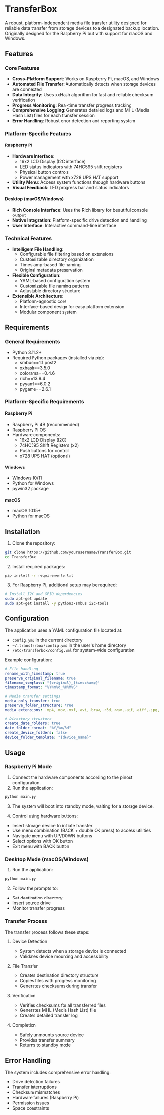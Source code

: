 # TransferBox

A robust, platform-independent media file transfer utility designed for reliable data transfer from storage devices to a designated backup location. Originally designed for the Raspberry Pi but with support for macOS and Windows.

## Features

### Core Features
- **Cross-Platform Support**: Works on Raspberry Pi, macOS, and Windows
- **Automated File Transfer**: Automatically detects when storage devices are connected
- **Data Integrity**: Uses xxHash algorithm for fast and reliable checksum verification
- **Progress Monitoring**: Real-time transfer progress tracking
- **Comprehensive Logging**: Generates detailed logs and MHL (Media Hash List) files for each transfer session
- **Error Handling**: Robust error detection and reporting system

### Platform-Specific Features

#### Raspberry Pi
- **Hardware Interface**: 
  - 16x2 LCD Display (I2C interface)
  - LED status indicators with 74HC595 shift registers
  - Physical button controls
  - Power management with x728 UPS HAT support
- **Utility Menu**: Access system functions through hardware buttons
- **Visual Feedback**: LED progress bar and status indicators

#### Desktop (macOS/Windows)
- **Rich Console Interface**: Uses the Rich library for beautiful console output
- **Native Integration**: Platform-specific drive detection and handling
- **User Interface**: Interactive command-line interface

### Technical Features
- **Intelligent File Handling**:
  - Configurable file filtering based on extensions
  - Customizable directory organization
  - Timestamp-based file naming
  - Original metadata preservation
- **Flexible Configuration**:
  - YAML-based configuration system
  - Customizable file naming patterns
  - Adjustable directory structure
- **Extensible Architecture**:
  - Platform-agnostic core
  - Interface-based design for easy platform extension
  - Modular component system

## Requirements

### General Requirements
- Python 3.11.2+
- Required Python packages (installed via pip):
  - smbus==1.1.post2
  - xxhash==3.5.0
  - colorama==0.4.6
  - rich==13.9.4
  - pyyaml==6.0.2
  - pygame==2.6.1

### Platform-Specific Requirements

#### Raspberry Pi
- Raspberry Pi 4B (recommended)
- Raspberry Pi OS
- Hardware components:
  - 16x2 LCD Display (I2C)
  - 74HC595 Shift Registers (x2)
  - Push buttons for control
  - x728 UPS HAT (optional)

#### Windows
- Windows 10/11
- Python for Windows
- pywin32 package

#### macOS
- macOS 10.15+
- Python for macOS

## Installation

1. Clone the repository:
```bash
git clone https://github.com/yourusername/TransferBox.git
cd TransferBox
```

2. Install required packages:
```bash
pip install -r requirements.txt
```

3. For Raspberry Pi, additional setup may be required:
```bash
# Install I2C and GPIO dependencies
sudo apt-get update
sudo apt-get install -y python3-smbus i2c-tools
```

## Configuration

The application uses a YAML configuration file located at:
- `config.yml` in the current directory
- `~/.transferbox/config.yml` in the user's home directory
- `/etc/transferbox/config.yml` for system-wide configuration

Example configuration:
```yaml
# File handling
rename_with_timestamp: true
preserve_original_filename: true
filename_template: "{original}_{timestamp}"
timestamp_format: "%Y%m%d_%H%M%S"

# Media transfer settings
media_only_transfer: true
preserve_folder_structure: true
media_extensions: .mp4,.mov,.mxf,.avi,.braw,.r3d,.wav,.aif,.aiff,.jpg,.jpeg,.raw

# Directory structure
create_date_folders: true
date_folder_format: "%Y/%m/%d"
create_device_folders: false
device_folder_template: "{device_name}"
```

## Usage

### Raspberry Pi Mode

1. Connect the hardware components according to the pinout configuration.
2. Run the application:
```bash
python main.py
```

3. The system will boot into standby mode, waiting for a storage device.

4. Control using hardware buttons:
- Insert storage device to initiate transfer
- Use menu combination (BACK + double OK press) to access utilities
- Navigate menu with UP/DOWN buttons
- Select options with OK button
- Exit menu with BACK button

### Desktop Mode (macOS/Windows)

1. Run the application:
```bash
python main.py
```

2. Follow the prompts to:
- Set destination directory
- Insert source drive
- Monitor transfer progress

### Transfer Process

The transfer process follows these steps:

1. Device Detection
   - System detects when a storage device is connected
   - Validates device mounting and accessibility

2. File Transfer
   - Creates destination directory structure
   - Copies files with progress monitoring
   - Generates checksums during transfer

3. Verification
   - Verifies checksums for all transferred files
   - Generates MHL (Media Hash List) file
   - Creates detailed transfer log

4. Completion
   - Safely unmounts source device
   - Provides transfer summary
   - Returns to standby mode

## Error Handling

The system includes comprehensive error handling:
- Drive detection failures
- Transfer interruptions
- Checksum mismatches
- Hardware failures (Raspberry Pi)
- Permission issues
- Space constraints
